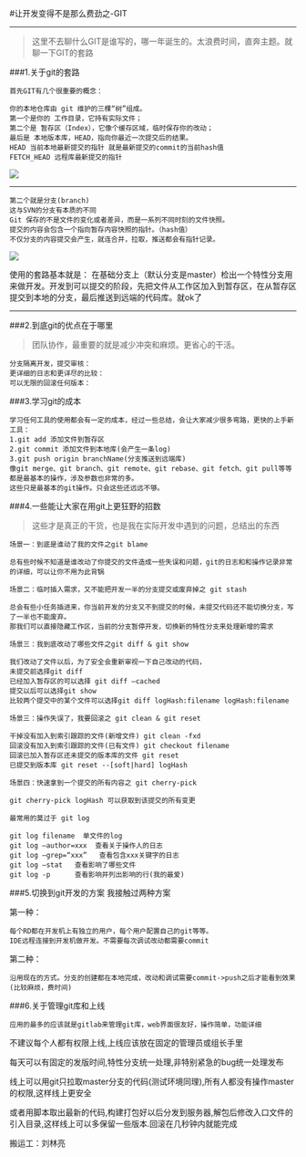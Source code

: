 #让开发变得不是那么费劲之-GIT
***
>这里不去聊什么GIT是谁写的，哪一年诞生的。太浪费时间，直奔主题。就聊一下GIT的套路

###1.关于git的套路
```
首先GIT有几个很重要的概念：

你的本地仓库由 git 维护的三棵“树”组成。
第一个是你的 工作目录，它持有实际文件；
第二个是 暂存区（Index），它像个缓存区域，临时保存你的改动；
最后是 本地版本库，HEAD，指向你最近一次提交后的结果。
HEAD 当前本地最新提交的指针 就是最新提交的commit的当前hash值
FETCH_HEAD 远程库最新提交的指针

```
![](http://www.bootcss.com/p/git-guide/img/trees.png)

***

```
第二个就是分支(branch)
这与SVN的分支有本质的不同
Git 保存的不是文件的变化或者差异，而是一系列不同时刻的文件快照。
提交的内容会包含一个指向暂存内容快照的指针。（hash值）
不仅分支的内容提交会产生，就连合并，拉取，推送都会有指针记录。
```
![](http://p1.bqimg.com/1949/74e9191f987d180a.jpg)

使用的套路基本就是：
在基础分支上（默认分支是master）检出一个特性分支用来做开发。开发到可以提交的阶段，先把文件从工作区加入到暂存区，在从暂存区提交到本地的分支，最后推送到远端的代码库。就ok了
***

###2.到底git的优点在于哪里

>团队协作，最重要的就是减少冲突和麻烦。更省心的干活。


```
分支隔离开发，提交审核：
更详细的日志和更详尽的比较：
可以无限的回滚任何版本：
```

###3.学习git的成本

```
学习任何工具的使用都会有一定的成本，经过一些总结，会让大家减少很多弯路，更快的上手新工具：
1.git add 添加文件到暂存区
2.git commit 添加文件到本地库(会产生一条log)
3.git push origin branchName(分支推送到远端库)
像git merge、git branch、git remote、git rebase、git fetch、git pull等等都是最基本的操作，涉及参数也非常的多。
这些只是最基本的git操作。只会这些还远远不够。
```


###4.一些能让大家在用git上更狂野的招数
>这些才是真正的干货，也是我在实际开发中遇到的问题，总结出的东西

```
场景一：到底是谁动了我的文件之git blame

总有些时候不知道是谁改动了你提交的文件造成一些失误和问题，git的日志和和操作记录非常的详细，可以让你不用为此背锅
```

```
场景二：临时插入需求，又不能把开发一半的分支提交或废弃掉之 git stash

总会有些小任务插进来，你当前开发的分支又不到提交的时候，未提交代码还不能切换分支，写了一半也不能废弃。 
那我们可以直接隐藏工作区，当前的分支暂停开发，切换新的特性分支来处理新增的需求
```

```
场景三：我到底改动了哪些文件之git diff & git show

我们改动了文件以后，为了安全会重新审视一下自己改动的代码，
未提交前选择git diff
已经加入暂存区的可以选择 git diff —cached
提交以后可以选择git show
比较两个提交中的某个文件可以选择git diff logHash:filename logHash:filename
```

```
场景三：操作失误了，我要回滚之 git clean & git reset 

干掉没有加入到索引跟踪的文件(新增文件) git clean -fxd
回滚没有加入到索引跟踪的文件(已有文件) git checkout filename
回滚已加入暂存区还未提交的版本库的文件 git reset
已提交到版本库 git reset --[soft|hard] logHash
```
```
场景四：快速拿到一个提交的所有内容之 git cherry-pick

git cherry-pick logHash 可以获取到该提交的所有变更
```

```
最常用的莫过于 git log

git log filename  单文件的log
git log —author=xxx  查看关于操作人的日志
git log —grep=“xxx”   查看包含xxx关键字的日志
git log —stat   查看影响了哪些文件
git log -p		查看影响并列出影响的行(我的最爱)
```



###5.切换到git开发的方案
我接触过两种方案

第一种：

```
每个RD都在开发机上有独立的用户，每个用户配置自己的git等等。
IDE远程连接到开发机做开发。不需要每次调试改动都需要commit
```

第二种：

```
沿用现在的方式。分支的创建都在本地完成，改动和调试需要commit->push之后才能看到效果(比较麻烦，费时间)
```


###6.关于管理git库和上线

```
应用的最多的应该就是gitlab来管理git库，web界面很友好，操作简单，功能详细
```


不建议每个人都有权限上线,上线应该放在固定的管理员或组长手里

每天可以有固定的发版时间,特性分支统一处理,非特别紧急的bug统一处理发布

线上可以用git只拉取master分支的代码(测试环境同理),所有人都没有操作master的权限,这样线上更安全

或者用脚本取出最新的代码,构建打包好以后分发到服务器,解包后修改入口文件的引入目录,这样线上可以多保留一些版本.回滚在几秒钟内就能完成



搬运工：刘林亮




